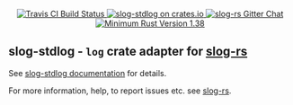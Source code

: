 <p align="center">
  <a href="https://travis-ci.org/slog-rs/stdlog">
      <img src="https://img.shields.io/travis/slog-rs/stdlog/master.svg" alt="Travis CI Build Status">
  </a>

  <a href="https://crates.io/crates/slog-stdlog">
      <img src="https://img.shields.io/crates/d/slog-stdlog.svg" alt="slog-stdlog on crates.io">
  </a>

  <a href="https://gitter.im/slog-rs/slog">
      <img src="https://img.shields.io/gitter/room/slog-rs/slog.svg" alt="slog-rs Gitter Chat">
  </a>

  <a href="https://blog.rust-lang.org/2019/09/26/Rust-1.38.0.html">
      <img src="https://img.shields.io/badge/rust-1.38%2B-orange.svg" alt="Minimum Rust Version 1.38">
  </a>
</p>

## slog-stdlog - `log` crate adapter for [slog-rs]

See [slog-stdlog documentation](https://docs.rs/slog-stdlog) for details.

For more information, help, to report issues etc. see [slog-rs][slog-rs].

[slog-rs]: //github.com/slog-rs/slog
